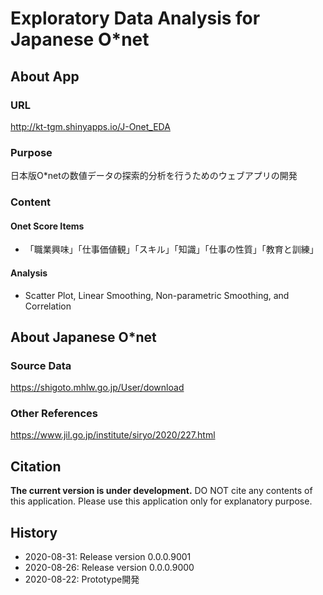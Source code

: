 # Exploratory Data Analysis for Japanese O*net

## About App

### URL

http://kt-tgm.shinyapps.io/J-Onet_EDA


### Purpose

日本版O*netの数値データの探索的分析を行うためのウェブアプリの開発


### Content

#### Onet Score Items

- 「職業興味」「仕事価値観」「スキル」「知識」「仕事の性質」「教育と訓練」


#### Analysis

- Scatter Plot, Linear Smoothing, Non-parametric Smoothing, and Correlation


## About Japanese O*net

### Source Data

https://shigoto.mhlw.go.jp/User/download


### Other References

https://www.jil.go.jp/institute/siryo/2020/227.html


## Citation

**The current version is under development.**
DO NOT cite any contents of this application.
Please use this application only for explanatory purpose.


## History

- 2020-08-31: Release version 0.0.0.9001
- 2020-08-26: Release version 0.0.0.9000
- 2020-08-22: Prototype開発

